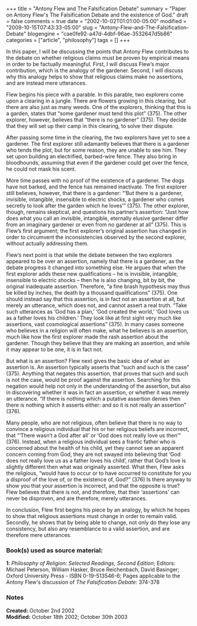 +++
title = "Antony Flew and The Falsification Debate"
summary = "Paper on Antony Flew's The Falsification Debate and the existence of God."
draft = false
comments = true
date = "2002-10-02T01:01:00-05:00"
modified = "2009-10-15T07:43:33-05:00"
slug = "Antony-Flew-and-The-Falsification-Debate"
blogengine = "cae0fe92-a47d-4dbf-96ae-3532647d5b86"
categories = ["article", "philosophy"]
tags = []
+++

<p>
In this paper, I will be discussing the points that Antony Flew contributes to the debate on whether religious claims must be proven by empirical means in order to be factually meaningful. First, I will discuss Flew&rsquo;s major contribution, which is the analogy of the gardener. Second, I will discuss why this analogy helps to show that religious claims make no assertions, and are instead mere utterances.
</p>
<p>
Flew begins his piece with a parable. In this parable, two explorers come upon a clearing in a jungle. There are flowers growing in this clearing, but there are also just as many weeds. One of the explorers, thinking that this is a garden, states that &ldquo;some gardener must tend this plot&rdquo; (375). The other explorer, however, believes that &ldquo;there is no gardener&rdquo; (375). They decide that they will set up their camp in this clearing, to solve their dispute.
</p>
<p>
After passing some time in the clearing, the two explorers have yet to see a gardener. The first explorer still adamantly believes that there is a gardener who tends the plot, but for some reason, they are unable to see him. They set upon building an electrified, barbed-wire fence. They also bring in bloodhounds, assuming that even if the gardener could get over the fence, he could not mask his scent.
</p>
<p>
More time passes with no proof of the existence of a gardener. The dogs have not barked, and the fence has remained inactivate. The first explorer still believes, however, that there is a gardener: &ldquo;&lsquo;But there is a gardener, invisible, intangible, insensible to electric shocks, a gardener who comes secretly to look after the garden which he loves&rsquo;&rdquo; (375). The other explorer, though, remains skeptical, and questions his partner&rsquo;s assertion: &ldquo;Just how does what you call an invisible, intangible, eternally elusive gardener differ from an imaginary gardener or even from no gardener at all&rdquo; (375). This is Flew&rsquo;s first argument; the first explorer&rsquo;s original assertion has changed in order to circumvent the inconsistencies observed by the second explorer, without actually addressing them.
</p>
<p>
Flew&rsquo;s next point is that while the debate between the two explorers appeared to be over an assertion, namely that there is a gardener, as the debate progress it changed into something else. He argues that when the first explorer adds these new qualifications &ndash; he is invisible, intangible, insensible to electric shocks &ndash; then he is also changing, bit by bit, the original inadequate assertion. Therefore, &ldquo;a fine brash hypothesis may thus be killed by inches, the death by a thousand qualifications&rdquo; (375). One should instead say that this assertion, is in fact not an assertion at all, but merely an utterance, which does not, and cannot assert a real truth. &ldquo;Take such utterances as &lsquo;God has a plan,&rsquo; &lsquo;God created the world,&rsquo; &lsquo;God loves us as a father loves his children.&rsquo; They look like at first sight very much like assertions, vast cosmological assertions&rdquo; (375). In many cases someone who believes in a religion will often make, what he believes is an assertion, much like how the first explorer made the rash assertion about the gardener. Though they believe that they are making an assertion, and while it may appear to be one, it is in fact not.
</p>
<p>
But what is an assertion? Flew next gives the basic idea of what an assertion is. An assertion typically asserts that &ldquo;such and such is the case&rdquo; (375). Anything that negates this assertion, that proves that such and such is not the case, would be proof against the assertion. Searching for this negation would help not only in the understanding of the assertion, but also in discovering whether it was in fact an assertion, or whether it was merely an utterance. &ldquo;If there is nothing which a putative assertion denies then there is nothing which it asserts either: and so it is not really an assertion&rdquo; (376).
</p>
<p>
Many people, who are not religious, often believe that there is no way to convince a religious individual that his or her religious beliefs are incorrect, that &ldquo;&lsquo;There wasn&rsquo;t a God after all&rsquo; or &lsquo;God does not really love us then&rsquo;&rdquo; (376). Instead, when a religious individual sees a frantic father who is concerned about the health of his child, yet they cannot see an apparent concern coming from God, they are not swayed into believing that &lsquo;God does not really love us as a father loves his child&rsquo;, rather that God&rsquo;s love is slightly different then what was originally asserted. What then, Flew asks the religious, &ldquo;would have to occur or to have occurred to constitute for you a disproof of the love of, or the existence of, God?&rdquo; (376) Is there anyway to show you that your assertion is incorrect, and that the opposite is true? Flew believes that there is not, and therefore, that their &lsquo;assertions&rsquo; can never be disproven, and are therefore, merely utterances.
</p>
<p>
In conclusion, Flew first begins his piece by an analogy, by which he hopes to show that religious assertions must change in order to remain valid. Secondly, he shows that by being able to change, not only do they lose any consistency, but also any resemblance to a valid assertion, and are therefore mere utterances.
</p>
<h3>Book(s) used as source material:</h3>
<p>
<strong>1</strong>: <em>Philosophy of Religion: Selected Readings, Second Edition</em>; Editors: Michael Peterson, William Hasker, Bruce Reichenbach, David Basinger; Oxford University Press - ISBN 0-19-513546-6; Pages applicable to the Antony Flew&#39;s discussion of <em>The Falsification Debate</em>: 374-378
</p>
<h3>Notes</h3>
<p>
<strong>Created:</strong> October 2nd 2002<br />
<strong>Modified:</strong> October 18th 2002; October 30th 2003
</p>

